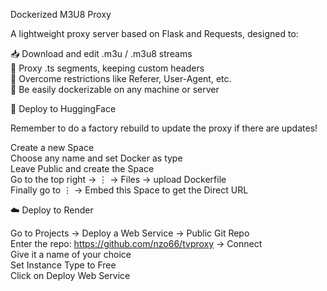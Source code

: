 Dockerized M3U8 Proxy<br>

A lightweight proxy server based on Flask and Requests, designed to:<br>

📥 Download and edit .m3u / .m3u8 streams<br>
🔁 Proxy .ts segments, keeping custom headers<br>
🚫 Overcome restrictions like Referer, User-Agent, etc.<br>
🐳 Be easily dockerizable on any machine or server<br>


🤗 Deploy to HuggingFace<br>

Remember to do a factory rebuild to update the proxy if there are updates!<br>

Create a new Space<br>
Choose any name and set Docker as type<br>
Leave Public and create the Space<br>
Go to the top right → ⋮ → Files → upload Dockerfile<br>
Finally go to ⋮ → Embed this Space to get the Direct URL<br>


☁️ <dev>Deploy to Render</dev><br>

Go to Projects → Deploy a Web Service → Public Git Repo<br>
Enter the repo: https://github.com/nzo66/tvproxy → Connect<br>
Give it a name of your choice<br>
Set Instance Type to Free<br>
Click on Deploy Web Service
